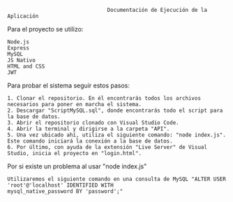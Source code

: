                                     Documentación de Ejecución de la Aplicación

Para el proyecto se utilizo:

    Node.js
    Express
    MySQL
    JS Nativo
    HTML and CSS
    JWT

Para probar el sistema seguir estos pasos:

    1. Clonar el repositorio. En él encontrarás todos los archivos necesarios para poner en marcha el sistema.
    2. Descargar "ScriptMySQL.sql", donde encontrarás todo el script para la base de datos.
    3. Abrir el repositorio clonado con Visual Studio Code.
    4. Abrir la terminal y dirigirse a la carpeta "API".
    5. Una vez ubicado ahí, utiliza el siguiente comando: "node index.js". Este comando iniciará la conexión a la base de datos.
    6. Por último, con ayuda de la extensión "Live Server" de Visual Studio, inicia el proyecto en "login.html".

Por si existe un problema al usar "node index.js"

    Utilizaremos el siguiente comando en una consulta de MySQL "ALTER USER 'root'@'localhost' IDENTIFIED WITH mysql_native_password BY 'password';"
    
